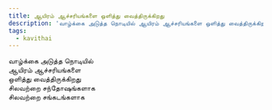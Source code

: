 ```yaml
---
title: ஆயிரம் ஆச்சரியங்களை ஒளித்து வைத்திருக்கிறது
description: 'வாழ்க்கை அடுத்த நொடியில் ஆயிரம் ஆச்சரியங்களை ஒளித்து வைத்திருக்கிறது.'
tags:
  - kavithai
---
```


வாழ்க்கை அடுத்த நொடியில்  
ஆயிரம் ஆச்சரியங்களை  
ஒளித்து வைத்திருக்கிறது  
சிலவற்றை சந்தோஷங்களாக  
சிலவற்றை சங்கடங்களாக
